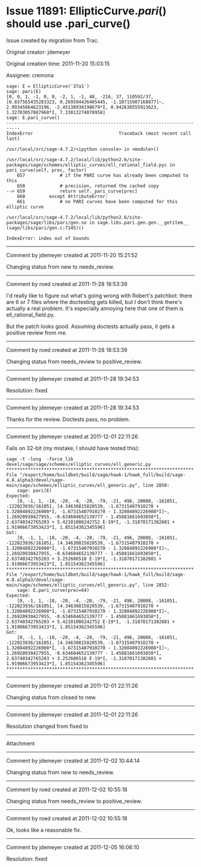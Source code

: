 # Issue 11891: EllipticCurve._pari_() should use .pari_curve()

Issue created by migration from Trac.

Original creator: jdemeyer

Original creation time: 2011-11-20 15:03:15

Assignee: cremona


```
sage: E = EllipticCurve('37a1')
sage: pari(E)
[0, 0, 1, -1, 0, 0, -2, 1, -1, 48, -216, 37, 110592/37, [0.837565435283323, 0.269594436405445, -1.10715987168877]~, 2.99345864623196, -2.45138938198679*I, 0.942638555913623, 1.32703057887968*I, 7.33813274078958]
sage: E.pari_curve()
---------------------------------------------------------------------------
IndexError                                Traceback (most recent call last)

/usr/local/src/sage-4.7.2/<ipython console> in <module>()

/usr/local/src/sage-4.7.2/local/lib/python2.6/site-packages/sage/schemes/elliptic_curves/ell_rational_field.pyc in pari_curve(self, prec, factor)
    657             # if the PARI curve has already been computed to this
    658             # precision, returned the cached copy
--> 659             return self._pari_curve[prec]
    660         except AttributeError:
    661             # no PARI curves have been computed for this elliptic curve

/usr/local/src/sage-4.7.2/local/lib/python2.6/site-packages/sage/libs/pari/gen.so in sage.libs.pari.gen.gen.__getitem__ (sage/libs/pari/gen.c:7145)()

IndexError: index out of bounds
```



---

Comment by jdemeyer created at 2011-11-20 15:21:52

Changing status from new to needs_review.


---

Comment by roed created at 2011-11-28 18:53:39

I'd really like to figure out what's going wrong with Robert's patchbot: there are 6 or 7 files where the doctesting gets killed, but I don't think there's actually a real problem.  It's especially annoying here that one of them is ell_rational_field.py.

But the patch looks good.  Assuming doctests actually pass, it gets a positive review from me.


---

Comment by roed created at 2011-11-28 18:53:39

Changing status from needs_review to positive_review.


---

Comment by jdemeyer created at 2011-11-28 19:34:53

Resolution: fixed


---

Comment by jdemeyer created at 2011-11-28 19:34:53

Thanks for the review.  Doctests pass, no problem.


---

Comment by jdemeyer created at 2011-12-01 22:11:26

Fails on 32-bit (my mistake, I should have tested this):

```
sage -t -long  -force_lib devel/sage/sage/schemes/elliptic_curves/ell_generic.py
**********************************************************************
File "/export/home/buildbot/build/sage/hawk-1/hawk_full/build/sage-4.8.alpha3/devel/sage-main/sage/schemes/elliptic_curves/ell_generic.py", line 2850:
    sage: pari(E)
Expected:
    [0, -1, 1, -10, -20, -4, -20, -79, -21, 496, 20008, -161051, -122023936/161051, [4.34630815820539, -1.67315407910270 + 1.32084892226908*I, -1.67315407910270 - 1.32084892226908*I]~, 1.26920930427955, -0.634604652139777 - 1.45881661693850*I, 2.63740342765203 + 5.42101086242752 E-19*I, -1.31870171382601 + 1.91906673953423*I, 1.85154362345596]
Got:
    [0, -1, 1, -10, -20, -4, -20, -79, -21, 496, 20008, -161051, -122023936/161051, [4.34630815820539, -1.67315407910270 + 1.32084892226908*I, -1.67315407910270 - 1.32084892226908*I]~, 1.26920930427955, -0.634604652139777 - 1.45881661693850*I, 2.63740342765203 + 3.252606518 E-19*I, -1.31870171382601 + 1.91906673953423*I, 1.85154362345596]
**********************************************************************
File "/export/home/buildbot/build/sage/hawk-1/hawk_full/build/sage-4.8.alpha3/devel/sage-main/sage/schemes/elliptic_curves/ell_generic.py", line 2852:
    sage: E.pari_curve(prec=64)
Expected:
    [0, -1, 1, -10, -20, -4, -20, -79, -21, 496, 20008, -161051, -122023936/161051, [4.34630815820539, -1.67315407910270 + 1.32084892226908*I, -1.67315407910270 - 1.32084892226908*I]~, 1.26920930427955, -0.634604652139777 - 1.45881661693850*I, 2.63740342765203 + 5.42101086242752 E-19*I, -1.31870171382601 + 1.91906673953423*I, 1.85154362345596]
Got:
    [0, -1, 1, -10, -20, -4, -20, -79, -21, 496, 20008, -161051, -122023936/161051, [4.34630815820539, -1.67315407910270 + 1.32084892226908*I, -1.67315407910270 - 1.32084892226908*I]~, 1.26920930427955, -0.634604652139777 - 1.45881661693850*I, 2.63740342765203 + 3.252606518 E-19*I, -1.31870171382601 + 1.91906673953423*I, 1.85154362345596]
**********************************************************************
```



---

Comment by jdemeyer created at 2011-12-01 22:11:26

Changing status from closed to new.


---

Comment by jdemeyer created at 2011-12-01 22:11:26

Resolution changed from fixed to 


---

Attachment


---

Comment by jdemeyer created at 2011-12-02 10:44:14

Changing status from new to needs_review.


---

Comment by roed created at 2011-12-02 10:55:18

Changing status from needs_review to positive_review.


---

Comment by roed created at 2011-12-02 10:55:18

Ok, looks like a reasonable fix.


---

Comment by jdemeyer created at 2011-12-05 16:06:10

Resolution: fixed

